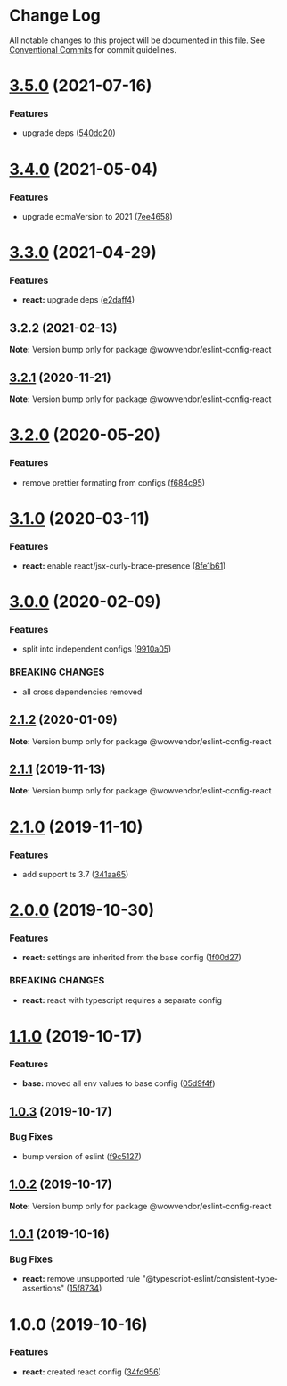 # Change Log

All notable changes to this project will be documented in this file.
See [Conventional Commits](https://conventionalcommits.org) for commit guidelines.

# [3.5.0](https://github.com/wowvendor/eslint-configs/compare/@wowvendor/eslint-config-react@3.4.0...@wowvendor/eslint-config-react@3.5.0) (2021-07-16)


### Features

* upgrade deps ([540dd20](https://github.com/wowvendor/eslint-configs/commit/540dd206d54d42af131beac41bf22614cfebf00a))





# [3.4.0](https://github.com/wowvendor/eslint-configs/compare/@wowvendor/eslint-config-react@3.3.0...@wowvendor/eslint-config-react@3.4.0) (2021-05-04)


### Features

* upgrade ecmaVersion to 2021 ([7ee4658](https://github.com/wowvendor/eslint-configs/commit/7ee46589424add283039f69a50f0647087ee1ead))





# [3.3.0](https://github.com/wowvendor/eslint-configs/compare/@wowvendor/eslint-config-react@3.2.2...@wowvendor/eslint-config-react@3.3.0) (2021-04-29)


### Features

* **react:** upgrade deps ([e2daff4](https://github.com/wowvendor/eslint-configs/commit/e2daff4886fcf4c4be520228ceecc6058ff94095))





## 3.2.2 (2021-02-13)

**Note:** Version bump only for package @wowvendor/eslint-config-react





## [3.2.1](https://github.com/wowvendor/eslint-configs/compare/@wowvendor/eslint-config-react@3.2.0...@wowvendor/eslint-config-react@3.2.1) (2020-11-21)

**Note:** Version bump only for package @wowvendor/eslint-config-react





# [3.2.0](https://github.com/wowvendor/eslint-configs/compare/@wowvendor/eslint-config-react@3.1.0...@wowvendor/eslint-config-react@3.2.0) (2020-05-20)


### Features

* remove prettier formating from configs ([f684c95](https://github.com/wowvendor/eslint-configs/commit/f684c954409cdf67a3022fff9ab37b4a34ccf284))





# [3.1.0](https://github.com/wowvendor/eslint-configs/compare/@wowvendor/eslint-config-react@3.0.0...@wowvendor/eslint-config-react@3.1.0) (2020-03-11)

### Features

- **react:** enable react/jsx-curly-brace-presence ([8fe1b61](https://github.com/wowvendor/eslint-configs/commit/8fe1b61d78d60ee4858e426af7ac74ca8d033ae6))

# [3.0.0](https://github.com/wowvendor/eslint-configs/compare/@wowvendor/eslint-config-react@2.1.2...@wowvendor/eslint-config-react@3.0.0) (2020-02-09)

### Features

- split into independent configs ([9910a05](https://github.com/wowvendor/eslint-configs/commit/9910a05010983ccc2d07bae849f4766623cf6505))

### BREAKING CHANGES

- all cross dependencies removed

## [2.1.2](https://github.com/wowvendor/eslint-configs/compare/@wowvendor/eslint-config-react@2.1.1...@wowvendor/eslint-config-react@2.1.2) (2020-01-09)

**Note:** Version bump only for package @wowvendor/eslint-config-react

## [2.1.1](https://github.com/wowvendor/eslint-configs/compare/@wowvendor/eslint-config-react@2.1.0...@wowvendor/eslint-config-react@2.1.1) (2019-11-13)

**Note:** Version bump only for package @wowvendor/eslint-config-react

# [2.1.0](https://github.com/wowvendor/eslint-configs/compare/@wowvendor/eslint-config-react@2.0.0...@wowvendor/eslint-config-react@2.1.0) (2019-11-10)

### Features

- add support ts 3.7 ([341aa65](https://github.com/wowvendor/eslint-configs/commit/341aa65ebbe06846d1f8606bc523a97623b14b50))

# [2.0.0](https://github.com/wowvendor/eslint-configs/compare/@wowvendor/eslint-config-react@1.1.0...@wowvendor/eslint-config-react@2.0.0) (2019-10-30)

### Features

- **react:** settings are inherited from the base config ([1f00d27](https://github.com/wowvendor/eslint-configs/commit/1f00d27d9cea06b5bcfa0273eaa1352f3a47d2c5))

### BREAKING CHANGES

- **react:** react with typescript requires a separate config

# [1.1.0](https://github.com/wowvendor/eslint-configs/compare/@wowvendor/eslint-config-react@1.0.3...@wowvendor/eslint-config-react@1.1.0) (2019-10-17)

### Features

- **base:** moved all env values to base config ([05d9f4f](https://github.com/wowvendor/eslint-configs/commit/05d9f4faeef149ec85701a68503901b26c2dff74))

## [1.0.3](https://github.com/wowvendor/eslint-configs/compare/@wowvendor/eslint-config-react@1.0.1...@wowvendor/eslint-config-react@1.0.3) (2019-10-17)

### Bug Fixes

- bump version of eslint ([f9c5127](https://github.com/wowvendor/eslint-configs/commit/f9c5127a3987420319d78d7c63a30270f4f5c10a))

## [1.0.2](https://github.com/wowvendor/eslint-configs/compare/@wowvendor/eslint-config-react@1.0.1...@wowvendor/eslint-config-react@1.0.2) (2019-10-17)

**Note:** Version bump only for package @wowvendor/eslint-config-react

## [1.0.1](https://github.com/wowvendor/eslint-configs/compare/@wowvendor/eslint-config-react@1.0.0...@wowvendor/eslint-config-react@1.0.1) (2019-10-16)

### Bug Fixes

- **react:** remove unsupported rule "@typescript-eslint/consistent-type-assertions" ([15f8734](https://github.com/wowvendor/eslint-configs/commit/15f8734a7b0326d1dcc334c2a8ab7cf65fa91604))

# 1.0.0 (2019-10-16)

### Features

- **react:** created react config ([34fd956](https://github.com/wowvendor/eslint-configs/commit/34fd9568f72cc4324b92ec2c18762689dd07fb91))
